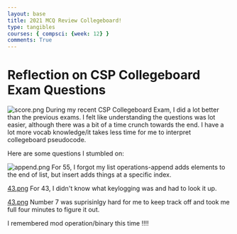 ```yaml
---
layout: base
title: 2021 MCQ Review Collegeboard!
type: tangibles
courses: { compsci: {week: 12} }
comments: True
---
```




# Reflection on CSP Collegeboard Exam Questions

![score.png](/Nighthawk-Pages/images/score2.png)
During my recent CSP Collegeboard Exam, I did a lot better than the previous exams. I felt like understanding the questions was  lot easier, although there was a bit of a time crunch towards the end. I have a lot more vocab knowledge/it takes less time for me to interpret collegeboard pseudocode. 

Here are some questions I stumbled on:

![append.png](/Nighthawk-Pages/images/append.png)
 For 55, I forgot my list operations-append adds elements to the end of list, but insert adds things at a specific index.


[43.png](/Nighthawk-Pages/images/43.png)
 For 43, I didn't know what keylogging was and had to look it up.

[43.png](/Nighthawk-Pages/images/7.png)
 Number 7 was suprisinlgy hard for me to keep track off and took me full four minutes to figure it out.

 I remembered mod operation/binary this time !!!!